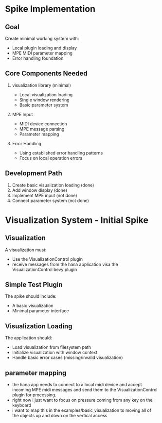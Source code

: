 # Spike Implementation

## Goal
Create minimal working system with:
- Local plugin loading and display
- MPE MIDI parameter mapping
- Error handling foundation
## Core Components Needed
1. visualization library (minimal)
    - Local visualization loading
    - Single window rendering
    - Basic parameter system

2. MPE Input
    - MIDI device connection
    - MPE message parsing
    - Parameter mapping

3. Error Handling
    - Using established error handling patterns
    - Focus on local operation errors

## Development Path
1. Create basic visualization loading (done)
2. Add window display (done)
3. Implement MPE input (not done)
4. Connect parameter system (not done)

# Visualization System - Initial Spike

## Visualization
A visualization must:
- Use the VisualizationControl plugin
- receive messages from the hana application visa the VisualizationControl bevy plugin
## Simple Test Plugin
The spike should include:
- A basic visualization
- Minimal parameter interface

## Visualization Loading
The application should:
- Load visualization from filesystem path
- Initialize visualization with window context
- Handle basic error cases (missing/invalid visualization)

## parameter mapping
- the hana app needs to connect to a local midi device and accept incoming MPE midi messages and send them to the VisualizationControl plugin for processing.
- right now i just want to focus on pressure coming from any key on the keyboard
- i want to map this in the examples/basic_visualization to moving all of the objects up and down on the vertical access
